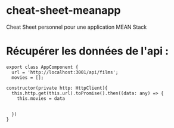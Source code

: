 # cheat-sheet-meanapp
Cheat Sheet personnel pour une application MEAN Stack


# Récupérer les données de l'api :
````
export class AppComponent {
  url = 'http://localhost:3001/api/films';
  movies = [];
 
constructor(private http: HttpClient){
  this.http.get(this.url).toPromise().then((data: any) => {
    this.movies = data
 
   
  })
}


